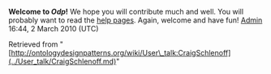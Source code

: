 __Welcome to _Odp_!__ We hope you will contribute much and well. 
You will probably want to read the [help pages](http://ontologydesignpatterns.org/wiki/Help:Contents "Help:Contents"). Again, welcome and have fun! [Admin](../User/ValentinaPresutti.md "User:ValentinaPresutti") 16:44, 2 March 2010 (UTC)





Retrieved from "[http://ontologydesignpatterns.org/wiki/User\_talk:CraigSchlenoff](../User_talk/CraigSchlenoff.md)"